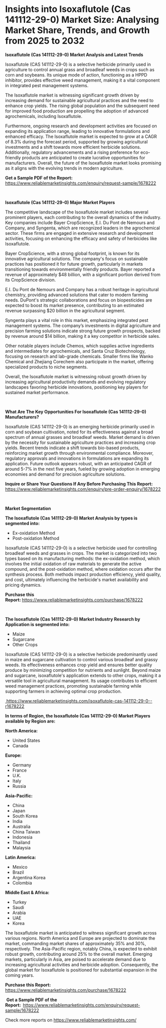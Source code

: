 <p><h1>Insights into Isoxaflutole (Cas 141112-29-0) Market Size: Analysing Market Share, Trends, and Growth from 2025 to 2032</h1></p><p><strong>Isoxaflutole (Cas 141112-29-0) Market Analysis and Latest Trends</strong></p>
<p><p>Isoxaflutole (CAS 141112-29-0) is a selective herbicide primarily used in agriculture to control annual grass and broadleaf weeds in crops such as corn and soybeans. Its unique mode of action, functioning as a HPPD inhibitor, provides effective weed management, making it a vital component in integrated pest management systems. </p><p>The Isoxaflutole market is witnessing significant growth driven by increasing demand for sustainable agricultural practices and the need to enhance crop yields. The rising global population and the subsequent need for improved food production are propelling the adoption of advanced agrochemicals, including Isoxaflutole. </p><p>Furthermore, ongoing research and development activities are focused on expanding its application range, leading to innovative formulations and enhanced efficacy. The Isoxaflutole market is expected to grow at a CAGR of 8.3% during the forecast period, supported by growing agricultural investments and a shift towards more efficient herbicide solutions. Additionally, regulatory advancements and a rising preference for eco-friendly products are anticipated to create lucrative opportunities for manufacturers. Overall, the future of the Isoxaflutole market looks promising as it aligns with the evolving trends in modern agriculture.</p></p>
<p><strong>Get a Sample PDF of the Report:&nbsp;</strong> <a href="https://www.reliablemarketinsights.com/enquiry/request-sample/1678222?utm_campaign=3008&utm_medium=2&utm_source=Github&utm_content=ia&utm_term=25032025&utm_id=isoxaflutole-cas-141112-29-0">https://www.reliablemarketinsights.com/enquiry/request-sample/1678222</a></p>
<p>&nbsp;</p>
<p><strong>Isoxaflutole (Cas 141112-29-0) Major Market Players</strong></p>
<p><p>The competitive landscape of the Isoxaflutole market includes several prominent players, each contributing to the overall dynamics of the industry. Key companies include Bayer CropScience, E.I. Du Pont de Nemours and Company, and Syngenta, which are recognized leaders in the agrochemical sector. These firms are engaged in extensive research and development activities, focusing on enhancing the efficacy and safety of herbicides like Isoxaflutole.</p><p>Bayer CropScience, with a strong global footprint, is known for its innovative agricultural solutions. The company's focus on sustainable practices has positioned it for future growth, particularly in markets transitioning towards environmentally friendly products. Bayer reported a revenue of approximately $48 billion, with a significant portion derived from its CropScience division.</p><p>E.I. Du Pont de Nemours and Company has a robust heritage in agricultural chemistry, providing advanced solutions that cater to modern farming needs. DuPont's strategic collaborations and focus on biopesticides are expected to boost its market presence, contributing to an estimated revenue surpassing $20 billion in the agricultural segment.</p><p>Syngenta plays a vital role in this market, emphasizing integrated pest management systems. The company’s investments in digital agriculture and precision farming solutions indicate strong future growth prospects, backed by revenue around $14 billion, making it a key competitor in herbicide sales.</p><p>Other notable players include Chemos, which supplies active ingredients and intermediates for agrochemicals, and Santa Cruz Biotechnology, focusing on research and lab-grade chemicals. Smaller firms like Wanko Chemical and Zhejiang Corechem also participate in the market, offering specialized products to niche segments.</p><p>Overall, the Isoxaflutole market is witnessing robust growth driven by increasing agricultural productivity demands and evolving regulatory landscapes favoring herbicide innovations, positioning key players for sustained market performance.</p></p>
<p>&nbsp;</p>
<p><strong>What Are The Key Opportunities For Isoxaflutole (Cas 141112-29-0) Manufacturers?</strong></p>
<p><p>Isoxaflutole (CAS 141112-29-0) is an emerging herbicide primarily used in corn and soybean cultivation, noted for its effectiveness against a broad spectrum of annual grasses and broadleaf weeds. Market demand is driven by the necessity for sustainable agriculture practices and increasing crop yields. Recent trends indicate a shift towards bio-based products, reinforcing market growth through environmental compliance. Moreover, regulatory approvals and innovations in formulations are expanding its application. Future outlook appears robust, with an anticipated CAGR of around 5-7% in the next five years, fueled by growing adoption in emerging economies and demand for precision agriculture solutions.</p></p>
<p><strong>Inquire or Share Your Questions If Any Before Purchasing This Report:</strong> <a href="https://www.reliablemarketinsights.com/enquiry/pre-order-enquiry/1678222?utm_campaign=3008&utm_medium=2&utm_source=Github&utm_content=ia&utm_term=25032025&utm_id=isoxaflutole-cas-141112-29-0">https://www.reliablemarketinsights.com/enquiry/pre-order-enquiry/1678222</a></p>
<p>&nbsp;</p>
<p><strong>Market Segmentation</strong></p>
<p><strong>The Isoxaflutole (Cas 141112-29-0) Market Analysis by types is segmented into:</strong></p>
<p><ul><li>Ex-oxidation Method</li><li>Post-oxidation Method</li></ul></p>
<p><p>Isoxaflutole (CAS 141112-29-0) is a selective herbicide used for controlling broadleaf weeds and grasses in crops. The market is categorized into two types based on its manufacturing methods: the ex-oxidation method, which involves the initial oxidation of raw materials to generate the active compound, and the post-oxidation method, where oxidation occurs after the synthesis process. Both methods impact production efficiency, yield quality, and cost, ultimately influencing the herbicide's market availability and pricing dynamics.</p></p>
<p><strong>Purchase this Report:&nbsp;</strong><a href="https://www.reliablemarketinsights.com/purchase/1678222?utm_campaign=3008&utm_medium=2&utm_source=Github&utm_content=ia&utm_term=25032025&utm_id=isoxaflutole-cas-141112-29-0">https://www.reliablemarketinsights.com/purchase/1678222</a></p>
<p>&nbsp;</p>
<p><strong>The Isoxaflutole (Cas 141112-29-0) Market Industry Research by Application is segmented into:</strong></p>
<p><ul><li>Maize</li><li>Sugarcane</li><li>Other Crops</li></ul></p>
<p><p>Isoxaflutole (CAS 141112-29-0) is a selective herbicide predominantly used in maize and sugarcane cultivation to control various broadleaf and grassy weeds. Its effectiveness enhances crop yield and ensures better quality produce by minimizing competition for nutrients and sunlight. Beyond maize and sugarcane, isoxaflutole's application extends to other crops, making it a versatile tool in agricultural management. Its usage contributes to efficient weed management practices, promoting sustainable farming while supporting farmers in achieving optimal crop production.</p></p>
<p><a href="https://www.reliablemarketinsights.com/isoxaflutole-cas-141112-29-0--r1678222?utm_campaign=3008&utm_medium=2&utm_source=Github&utm_content=ia&utm_term=25032025&utm_id=isoxaflutole-cas-141112-29-0">&nbsp;https://www.reliablemarketinsights.com/isoxaflutole-cas-141112-29-0--r1678222</a></p>
<p><strong>In terms of Region, the Isoxaflutole (Cas 141112-29-0) Market Players available by Region are:</strong></p>
<p>
    <p> <strong> North America: </strong>
        <ul>
            <li>United States</li>
            <li>Canada</li>
        </ul>
        </p> 
    <p> <strong> Europe: </strong>
        <ul>
            <li>Germany</li>
            <li>France</li>
            <li>U.K.</li>
            <li>Italy</li>
            <li>Russia</li>
        </ul>
        </p> 
    <p> <strong> Asia-Pacific: </strong>
        <ul>
            <li>China</li>
            <li>Japan</li>
            <li>South Korea</li>
            <li>India</li>
            <li>Australia</li>
            <li>China Taiwan</li>
            <li>Indonesia</li>
            <li>Thailand</li>
            <li>Malaysia</li>
        </ul>
        </p> 
    <p> <strong> Latin America: </strong>
        <ul>
            <li>Mexico</li>
            <li>Brazil</li>
            <li>Argentina Korea</li>
            <li>Colombia</li>
        </ul>
        </p> 
    <p> <strong> Middle East & Africa: </strong>
        <ul>
            <li>Turkey</li>
            <li>Saudi</li>
            <li>Arabia</li>
            <li>UAE</li>
            <li>Korea</li>
        </ul>
    </p>
    </p>
<p><p>The Isoxaflutole market is anticipated to witness significant growth across various regions. North America and Europe are projected to dominate the market, commanding market shares of approximately 35% and 30%, respectively. The Asia-Pacific region, notably China, is expected to exhibit robust growth, contributing around 25% to the overall market. Emerging markets, particularly in Asia, are poised to accelerate demand due to increasing agricultural activities and herbicide adoption. Consequently, the global market for Isoxaflutole is positioned for substantial expansion in the coming years.</p></p>
<p><strong>Purchase this Report: </strong><a href="https://www.reliablemarketinsights.com/purchase/1678222?utm_campaign=3008&utm_medium=2&utm_source=Github&utm_content=ia&utm_term=25032025&utm_id=isoxaflutole-cas-141112-29-0">https://www.reliablemarketinsights.com/purchase/1678222</a></p>
<p>&nbsp;<strong>Get a Sample PDF of the Report:&nbsp;&nbsp;</strong><a href="https://www.reliablemarketinsights.com/enquiry/request-sample/1678222?utm_campaign=3008&utm_medium=2&utm_source=Github&utm_content=ia&utm_term=25032025&utm_id=isoxaflutole-cas-141112-29-0">https://www.reliablemarketinsights.com/enquiry/request-sample/1678222</a></p>
<p><strong></strong></p>
<p>Check more reports on <a href="https://www.reliablemarketinsights.com/?utm_campaign=3008&utm_medium=2&utm_source=Github&utm_content=ia&utm_term=25032025&utm_id=isoxaflutole-cas-141112-29-0">https://www.reliablemarketinsights.com/</a></p>